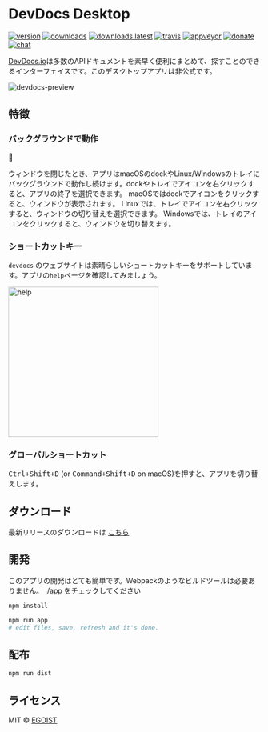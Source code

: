 # DevDocs Desktop

[![version](https://img.shields.io/github/release/egoist/devdocs-desktop.svg?style=flat-square)](https://github.com/egoist/devdocs-desktop/releases)
[![downloads](https://img.shields.io/github/downloads/egoist/devdocs-desktop/total.svg?style=flat-square)](https://github.com/egoist/devdocs-desktop/releases)
[![downloads latest](https://img.shields.io/github/downloads/egoist/devdocs-desktop/latest/total.svg?style=flat-square)](https://github.com/egoist/devdocs-desktop/releases/latest)
[![travis](https://img.shields.io/travis/egoist/devdocs-desktop.svg?style=flat-square)](https://travis-ci.org/egoist/devdocs-desktop)
[![appveyor](https://img.shields.io/appveyor/ci/egoist/devdocs-desktop.svg?style=flat-square)](https://ci.appveyor.com/project/egoist/devdocs-desktop) [![donate](https://img.shields.io/badge/$-donate-ff69b4.svg?maxAge=2592000&style=flat-square)](https://github.com/egoist/donate) [![chat](https://img.shields.io/badge/chat-on%20discord-7289DA.svg?style=flat-square)](https://chat.egoist.moe)

<!--[DevDocs.io](https://devdocs.io/) combines multiple API documentations in a fast, organized, and searchable interface. This is an unoffcial desktop app for it.-->
[DevDocs.io](https://devdocs.io/)は多数のAPIドキュメントを素早く便利にまとめて、探すことのできるインターフェイスです。このデスクトップアプリは非公式です。

![devdocs-preview](https://user-images.githubusercontent.com/8784712/27121730-11676ba8-511b-11e7-8c01-00444ee8501a.png)

## 特徴

### バックグラウンドで動作

<!--When closing the window, the app will continue running in the background, in the dock on macOS and the tray on Linux/Windows. Right-click the dock/tray icon and choose Quit to completely quit the app. On macOS, click the dock icon to show the window. On Linux, right-click the tray icon and choose Toggle to toggle the window. On Windows, click the tray icon to toggle the window.-->

ウィンドウを閉じたとき、アプリはmacOSのdockやLinux/Windowsのトレイにバックグラウンドで動作し続けます。dockやトレイでアイコンを右クリックすると、アプリの終了を選択できます。
macOSではdockでアイコンをクリックすると、ウィンドウが表示されます。
Linuxでは、トレイでアイコンを右クリックすると、ウィンドウの切り替えを選択できます。
Windowsでは、トレイのアイコンをクリックすると、ウィンドウを切り替えます。

<!--### Build-in shortcuts-->

### ショートカットキー

<!--`devdocs` the website itself has great built-in shortcuts support, just check the `help` page in the app.-->
`devdocs` のウェブサイトは素晴らしいショートカットキーをサポートしています。アプリの`help`ページを確認してみましょう。

<img src="https://ooo.0o0.ooo/2017/06/14/59402442301b8.png" alt="help" width="300" />

### グローバルショートカット

<!--Use <kbd>Ctrl+Shift+D</kbd> (or <kbd>Command+Shift+D</kbd> on macOS) to toggle the app.-->
<kbd>Ctrl+Shift+D</kbd> (or <kbd>Command+Shift+D</kbd> on macOS)を押すと、アプリを切り替えします。

## ダウンロード

<!--You can manually download the latest release -->
最新リリースのダウンロードは
[こちら](https://github.com/egoist/devdocs-desktop/releases)

## 開発

このアプリの開発はとても簡単です。Webpackのようなビルドツールは必要ありません。
[./app](/app) をチェックしてください

```bash
npm install

npm run app
# edit files, save, refresh and it's done.
```

## 配布

```bash
npm run dist
```

## ライセンス

MIT &copy; [EGOIST](https://github.com/egoist)
